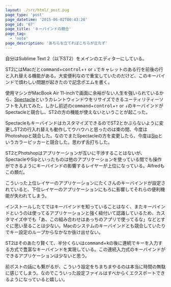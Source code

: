 ```yaml
---
layout: ./src/html/_post.pug
page_type: 'post'
page_datetime: '2015-06-02T00:43:28'
page_id: '67'
page_title: 'キーバインドの競合'
page_tag:
  - 'note'
page_description: 'あちらを立てればこちらが立たず'
---
```

自分はSublime Text 2（以下ST2）をメインのエディターにしている。

ST2にはMacだと<kbd>command</kbd>+<kbd>control</kbd>+<kbd>↑</kbd> or <kbd>↓</kbd>でキャレットのある行を前後の行と入れ替える機能がある。大変便利なので重宝していたのだけど、このキーバインドで煩わしい問題が起きたので記念ポエムを書く。

使用マシンがMacBook Air 11-inchで画面に余裕がない人生を強いられているから、[Spectacle](http://spectacleapp.com/)というカレントウィンドウをリサイズできるユーティリティーソフトを入れてみた。しかし前述の<kbd>command</kbd>+<kbd>control</kbd>+<kbd>↑</kbd> or <kbd>↓</kbd>のキーバインドがSpectacleと競合し、ST2の方の機能が使えないということが起こった。

SpectacleもキーバインドはカスタマイズできるのでST2とかぶらないように変更しST2の行入れ替えも動作してウハウハと思ったのは束の間、今度はPhotoshopと競合した。なのでまたSpectacleの方を変更したら、今度は[Sip](http://theolabrothers.com/)というカラーピッカーと競合した。思わず舌打ちした。

ST2とPhotshopはアプリケーションが互いに干渉することはないが、SpectacleやSipといったものは他のアプリケーションを使っている間でも操作ができるようにキーバインドの影響するレイヤーが上位になっている。Alfredもこの類だ。

こういった上位レイヤーのアプリケーションにたくさんのキーバインドが設定されていると、下位レイヤーのアプリケーションにもろに影響してそれらの便利機能が失われてしまう。

インストールしたてではキーバインドを知っていることはなく、またキーバインドというのは使ってるアプリケーションと強く紐付いて認識しているため、カスタマイズ中でも「あ、この組み合わせはあっちのアプリで使ってるな」などとすぐに思い至ることは少ない。Macのシステムのキーバインドとも競合していたりでキー設定のループからなかなか抜け出せない。

ST2はそのあたり賢くて、半分くらいは<kbd>command</kbd>+<kbd>k</kbd>の後に連続でキーを入力する方式で豊富なキーバインドを実現している。この連続入力式のキーバインドができるアプリケーションは少ないと思う。

前ポストの話にも繋がるが、こういう設定をちまちまやるのは本当に時間の無駄に感じてしまう。なのでこういった設定ファイルはすべからくエクスポートできるようになっていると嬉しい。
